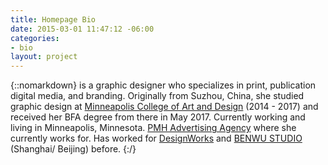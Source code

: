 ```yaml
---
title: Homepage Bio
date: 2015-03-01 11:47:12 -06:00
categories:
- bio
layout: project
---
```


{::nomarkdown}
is a graphic designer who specializes in print, publication digital media, and branding. Originally from Suzhou, China, she studied graphic design at <a href="https://mcad.edu/">Minneapolis College of Art and Design</a> (2014 - 2017) and received her BFA degree from there in May 2017. Currently working and living in Minneapolis, Minnesota. <a href="https://pmhadv.com/"> PMH Advertising Agency</a> where she currently works for. Has worked for <a href="https://mcad.edu/about-mcad/hire-mcad-talent/designworksMCAD">DesignWorks</a> and <a href="http://www.benwustudio.com/">BENWU STUDIO</a> (Shanghai/ Beijing) before.
{:/}  
